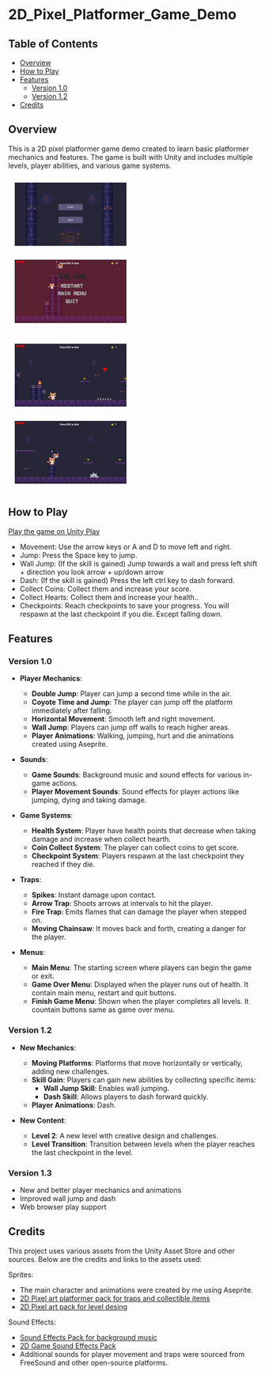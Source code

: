 # 2D_Pixel_Platformer_Game_Demo

## Table of Contents
- [Overview](#overview)
- [How to Play](#how-to-play)
- [Features](#features)
  - [Version 1.0](#version-10)
  - [Version 1.2](#version-12)
- [Credits](#credits)

## Overview
This is a 2D pixel platformer game demo created to learn basic platformer mechanics and features. The game is built with Unity and includes multiple levels, player abilities, and various game systems.

<p float="left">
  <img src="Source_Images/mainmenu.png" alt="Screenshot 1" width="45%" style="margin: 2.5%;" />
  <img src="Source_Images/finishscene.png" alt="Screenshot 2" width="45%" style="margin: 2.5%;" />
</p>
<p float="left">
  <img src="Source_Images/gamescene2.png" alt="Screenshot 3" width="45%" style="margin: 2.5%;" />
  <img src="Source_Images/gamescene3.png" alt="Screenshot 4" width="45%" style="margin: 2.5%;" />
</p>

## How to Play

[Play the game on Unity Play](https://play.unity.com/en/games/362b8ff6-2220-4905-ab0e-ef7fe33bcab3/paws-and-platforms)

- Movement: Use the arrow keys or A and D to move left and right.
- Jump: Press the Space key to jump. 
- Wall Jump: (If the skill is gained) Jump towards a wall and press left shift + direction you look arrow + up/down arrow
- Dash: (If the skill is gained) Press the left ctrl key to dash forward.
- Collect Coins: Collect them and increase your score.
- Collect Hearts: Collect them and increase your health..
- Checkpoints: Reach checkpoints to save your progress. You will respawn at the last checkpoint if you die. Except falling down.

## Features

### Version 1.0
- **Player Mechanics**:
  - **Double Jump**: Player can jump a second time while in the air.
  - **Coyote Time and Jump**: The player can jump off the platform immediately after falling.
  - **Horizontal Movement**: Smooth left and right movement.
  - **Wall Jump**: Players can jump off walls to reach higher areas.
  - **Player Animations**: Walking, jumping, hurt and die animations created using Aseprite.
 
- **Sounds**:
  - **Game Sounds**: Background music and sound effects for various in-game actions.
  - **Player Movement Sounds**: Sound effects for player actions like jumping, dying and taking damage.

- **Game Systems**:
  - **Health System**: Player have health points that decrease when taking damage and increase when collect hearth.
  - **Coin Collect System**: The player can collect coins to get score.
  - **Checkpoint System**: Players respawn at the last checkpoint they reached if they die.

- **Traps**:
  - **Spikes**: Instant damage upon contact.
  - **Arrow Trap**: Shoots arrows at intervals to hit the player.
  - **Fire Trap**: Emits flames that can damage the player when stepped on.
  - **Moving Chainsaw**: It moves back and forth, creating a danger for the player.

- **Menus**:
  - **Main Menu**: The starting screen where players can begin the game or exit.
  - **Game Over Menu**: Displayed when the player runs out of health. It contain main menu, restart and quit buttons.
  - **Finish Game Menu**: Shown when the player completes all levels. It countain buttons same as game over menu.

### Version 1.2
- **New Mechanics**:
  - **Moving Platforms**: Platforms that move horizontally or vertically, adding new challenges.
  - **Skill Gain**: Players can gain new abilities by collecting specific items:
    - **Wall Jump Skill**: Enables wall jumping.
    - **Dash Skill**: Allows players to dash forward quickly.
  - **Player Animations**: Dash.

- **New Content**:
  - **Level 2**: A new level with creative design and challenges.
  - **Level Transition**: Transition between levels when the player reaches the last checkpoint in the level.

 ### Version 1.3
- New and better player mechanics and animations
- Improved wall jump and dash
- Web browser play support

## Credits

This project uses various assets from the Unity Asset Store and other sources. Below are the credits and links to the assets used:

Sprites:
- The main character and animations were created by me using Aseprite.
- [2D Pixel art platformer pack for traps and collectible items](https://assetstore.unity.com/packages/2d/characters/pixel-adventure-1-155360)
- [2D Pixel art pack for level desing](https://assetstore.unity.com/packages/2d/characters/gothicvania-church-pack-147117)
  
Sound Effects:
- [Sound Effects Pack for background music](https://assetstore.unity.com/packages/audio/music/free-12-pixel-tracks-275547)
- [2D Game Sound Effects Pack](https://assetstore.unity.com/packages/audio/sound-fx/free-casual-game-sfx-pack-54116)
- Additional sounds for player movement and traps were sourced from FreeSound and other open-source platforms.
